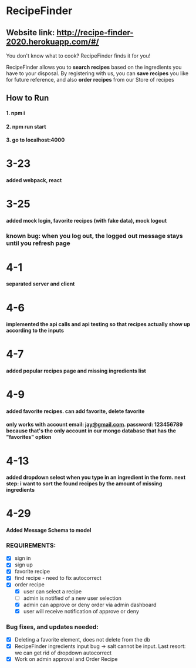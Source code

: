 # RecipeFinder

## Website link: http://recipe-finder-2020.herokuapp.com/#/

You don't know what to cook? RecipeFinder finds it for you!
<p>RecipeFinder allows you to <b>search recipes</b> based on the ingredients you have to your disposal. By registering with us, you can <b>save recipes</b> you like for future reference, and also <b>order recipes</b> from our Store of recipes</p>

## How to Run
#### 1. npm i ####
#### 2. npm run start ####
#### 3. go to localhost:4000 ####

# 3-23 #
#### added webpack, react ####

# 3-25 #
#### added mock login, favorite recipes (with fake data), mock logout ####
### known bug: when you log out, the logged out message stays until you refresh page ###

# 4-1 #
#### separated server and client ####

# 4-6 #
#### implemented the api calls and api testing so that recipes actually show up according to the inputs ####

# 4-7 # 
#### added popular recipes page and missing ingredients list ####

# 4-9 # 
#### added favorite recipes. can add favorite, delete favorite ####
#### only works with account email: jay@gmail.com. password: 123456789 because that's the only account in our mongo database that has the "favorites" option ####

# 4-13 #
#### added dropdown select when you type in an ingredient in the form. next step: i want to sort the found recipes by the amount of missing ingredients ####

# 4-29 #
#### Added Message Schema to model
### REQUIREMENTS:
- [x] sign in
- [x] sign up
- [x] favorite recipe
- [x] find recipe - need to fix autocorrect
- [x] order recipe
  - [x] user can select a recipe
  - [ ] admin is notified of a new user selection
  - [x] admin can approve or deny order via admin dashboard
  - [x] user will receive notification of approve or deny

### Bug fixes, and updates needed:
- [x] Deleting a favorite element, does not delete from the db
- [x] RecipeFinder ingredients input bug -> salt cannot be input. Last resort: we can get rid of dropdown autocorrect
- [x] Work on admin approval and Order Recipe
